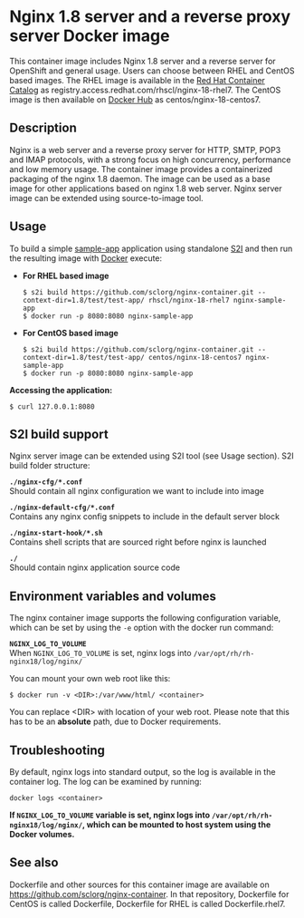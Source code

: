 Nginx 1.8 server and a reverse proxy server Docker image
========================================================

This container image includes Nginx 1.8 server and a reverse server for OpenShift and general usage.
Users can choose between RHEL and CentOS based images.
The RHEL image is available in the [Red Hat Container Catalog](https://access.redhat.com/containers/#/registry.access.redhat.com/rhscl/nginx-18-rhel7)
as registry.access.redhat.com/rhscl/nginx-18-rhel7.
The CentOS image is then available on [Docker Hub](https://hub.docker.com/r/centos/nginx-18-centos7/)
as centos/nginx-18-centos7.


Description
-----------

Nginx is a web server and a reverse proxy server for HTTP, SMTP, POP3 and IMAP 
protocols, with a strong focus on high concurrency, performance and low memory usage. The container 
image provides a containerized packaging of the nginx 1.8 daemon. The image can be used 
as a base image for other applications based on nginx 1.8 web server. 
Nginx server image can be extended using source-to-image tool.


Usage
-----

To build a simple [sample-app](https://github.com/sclorg/nginx-container/tree/master/1.8/test/test-app) application
using standalone [S2I](https://github.com/openshift/source-to-image) and then run the
resulting image with [Docker](http://docker.io) execute:

*  **For RHEL based image**
    ```
    $ s2i build https://github.com/sclorg/nginx-container.git --context-dir=1.8/test/test-app/ rhscl/nginx-18-rhel7 nginx-sample-app
    $ docker run -p 8080:8080 nginx-sample-app
    ```

*  **For CentOS based image**
    ```
    $ s2i build https://github.com/sclorg/nginx-container.git --context-dir=1.8/test/test-app/ centos/nginx-18-centos7 nginx-sample-app
    $ docker run -p 8080:8080 nginx-sample-app
    ```

**Accessing the application:**
```
$ curl 127.0.0.1:8080
```


S2I build support
-------------
Nginx server image can be extended using S2I tool (see Usage section).
S2I build folder structure:

**`./nginx-cfg/*.conf`**  
       Should contain all nginx configuration we want to include into image

**`./nginx-default-cfg/*.conf`**  
       Contains any nginx config snippets to include in the default server block

**`./nginx-start-hook/*.sh`**  
       Contains shell scripts that are sourced right before nginx is launched

**`./`**  
       Should contain nginx application source code


Environment variables and volumes
-------------
The nginx container image supports the following configuration variable, which can be set by using the `-e` option with the docker run command:


**`NGINX_LOG_TO_VOLUME`**  
       When `NGINX_LOG_TO_VOLUME` is set, nginx logs into `/var/opt/rh/rh-nginx18/log/nginx/`


You can mount your own web root like this:
```
$ docker run -v <DIR>:/var/www/html/ <container>
```
You can replace \<DIR> with location of your web root. Please note that this has to be an **absolute** path, due to Docker requirements.


Troubleshooting
---------------
By default, nginx logs into standard output, so the log is available in the container log. The log can be examined by running:

    docker logs <container>

**If `NGINX_LOG_TO_VOLUME` variable is set, nginx logs into `/var/opt/rh/rh-nginx18/log/nginx/`, which can be mounted to host system using the Docker volumes.**


See also
--------
Dockerfile and other sources for this container image are available on
https://github.com/sclorg/nginx-container.
In that repository, Dockerfile for CentOS is called Dockerfile, Dockerfile
for RHEL is called Dockerfile.rhel7.
